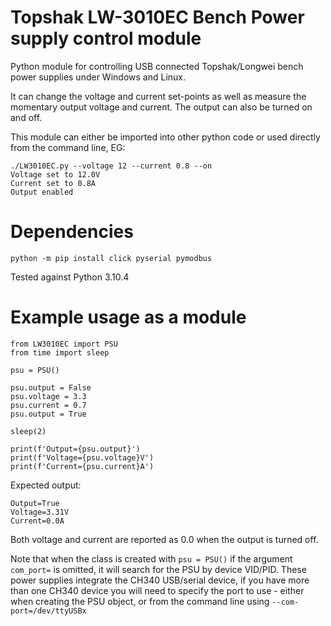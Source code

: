 # Topshak LW-3010EC Bench Power supply control module
Python module for controlling USB connected Topshak/Longwei bench power supplies under Windows and Linux.

It can change the voltage and current set-points as well as measure the momentary output voltage and current.
The output can also be turned on and off.

This module can either be imported into other python code or used directly from the command line, EG:

```
./LW3010EC.py --voltage 12 --current 0.8 --on
Voltage set to 12.0V
Current set to 0.8A
Output enabled
```

# Dependencies

`python -m pip install click pyserial pymodbus`

Tested against Python 3.10.4

# Example usage as a module

```
from LW3010EC import PSU
from time import sleep

psu = PSU()

psu.output = False
psu.voltage = 3.3
psu.current = 0.7
psu.output = True

sleep(2)

print(f'Output={psu.output}')
print(f'Voltage={psu.voltage}V')
print(f'Current={psu.current}A')
```

Expected output:
```
Output=True
Voltage=3.31V
Current=0.0A
```

Both voltage and current are reported as 0.0 when the output is turned off.

Note that when the class is created with `psu = PSU()` if the argument `com_port=` is omitted, it will search for the PSU by device VID/PID.
These power supplies integrate the CH340 USB/serial device, if you have more than one CH340 device you will need to specify the port to use - either when creating the PSU object, or from the command line using `--com-port=/dev/ttyUSBx`
